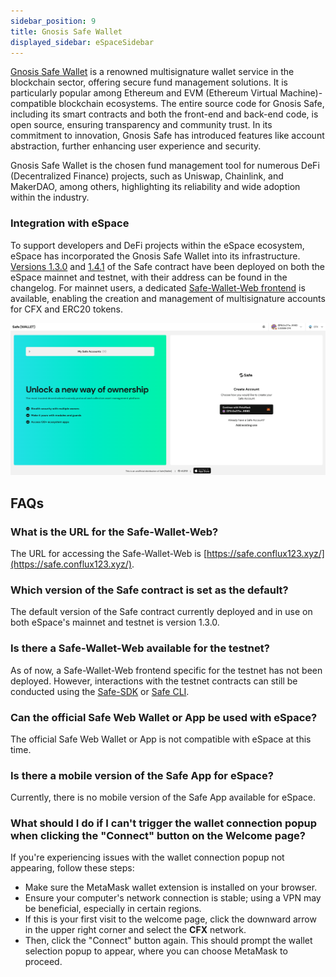 ```yaml
---
sidebar_position: 9
title: Gnosis Safe Wallet
displayed_sidebar: eSpaceSidebar
---
```


[Gnosis Safe Wallet](https://safe.global/) is a renowned multisignature wallet service in the blockchain sector, offering secure fund management solutions. It is particularly popular among Ethereum and EVM (Ethereum Virtual Machine)-compatible blockchain ecosystems. The entire source code for Gnosis Safe, including its smart contracts and both the front-end and back-end code, is open source, ensuring transparency and community trust. In its commitment to innovation, Gnosis Safe has introduced features like account abstraction, further enhancing user experience and security.

Gnosis Safe Wallet is the chosen fund management tool for numerous DeFi (Decentralized Finance) projects, such as Uniswap, Chainlink, and MakerDAO, among others, highlighting its reliability and wide adoption within the industry.

### Integration with eSpace

To support developers and DeFi projects within the eSpace ecosystem, eSpace has incorporated the Gnosis Safe Wallet into its infrastructure. [Versions 1.3.0](https://github.com/safe-global/safe-smart-account/blob/main/CHANGELOG.md#version-130-libs0) and [1.4.1](https://github.com/safe-global/safe-smart-account/blob/main/CHANGELOG.md#version-141) of the Safe contract have been deployed on both the eSpace mainnet and testnet, with their address can be found in the changelog. For mainnet users, a dedicated [Safe-Wallet-Web frontend](https://safe.conflux123.xyz/) is available, enabling the creation and management of multisignature accounts for CFX and ERC20 tokens.

![](./img/gnosis-safe-web-wallet.png)

## FAQs

### What is the URL for the Safe-Wallet-Web?

The URL for accessing the Safe-Wallet-Web is [https://safe.conflux123.xyz/](https://safe.conflux123.xyz/).

### Which version of the Safe contract is set as the default?

The default version of the Safe contract currently deployed and in use on both eSpace's mainnet and testnet is version 1.3.0.

### Is there a Safe-Wallet-Web available for the testnet?

As of now, a Safe-Wallet-Web frontend specific for the testnet has not been deployed. However, interactions with the testnet contracts can still be conducted using the [Safe-SDK](https://github.com/safe-global/safe-core-sdk) or [Safe CLI](https://github.com/safe-global/safe-cli).

### Can the official Safe Web Wallet or App be used with eSpace?

The official Safe Web Wallet or App is not compatible with eSpace at this time.

### Is there a mobile version of the Safe App for eSpace?

Currently, there is no mobile version of the Safe App available for eSpace.

### What should I do if I can't trigger the wallet connection popup when clicking the "Connect" button on the Welcome page?

If you're experiencing issues with the wallet connection popup not appearing, follow these steps:

- Make sure the MetaMask wallet extension is installed on your browser.
- Ensure your computer's network connection is stable; using a VPN may be beneficial, especially in certain regions.
- If this is your first visit to the welcome page, click the downward arrow in the upper right corner and select the **CFX** network.
- Then, click the "Connect" button again. This should prompt the wallet selection popup to appear, where you can choose MetaMask to proceed.
